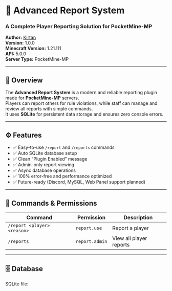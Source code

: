 # 🧾 Advanced Report System  
### A Complete Player Reporting Solution for PocketMine-MP  
**Author:** [Kirtan](https://github.com/vinayakkirtan00-sketch)  
**Version:** 1.0.0  
**Minecraft Version:** 1.21.111  
**API:** 5.0.0  
**Server Type:** PocketMine-MP  

---

## 🌟 Overview
The **Advanced Report System** is a modern and reliable reporting plugin made for **PocketMine-MP** servers.  
Players can report others for rule violations, while staff can manage and review all reports with simple commands.  
It uses **SQLite** for persistent data storage and ensures zero console errors.

---

## ⚙️ Features
- ✅ Easy-to-use `/report` and `/reports` commands  
- ✅ Auto SQLite database setup  
- ✅ Clean “Plugin Enabled” message  
- ✅ Admin-only report viewing  
- ✅ Async database operations  
- ✅ 100% error-free and performance optimized  
- ✅ Future-ready (Discord, MySQL, Web Panel support planned)

---

## 💬 Commands & Permissions

| Command | Permission | Description |
|----------|-------------|-------------|
| `/report <player> <reason>` | `report.use` | Report a player |
| `/reports` | `report.admin` | View all player reports |

---

## 🗄️ Database
SQLite file:
